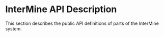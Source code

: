 # InterMine API Description

This section describes the public API definitions of parts of the InterMine system.


